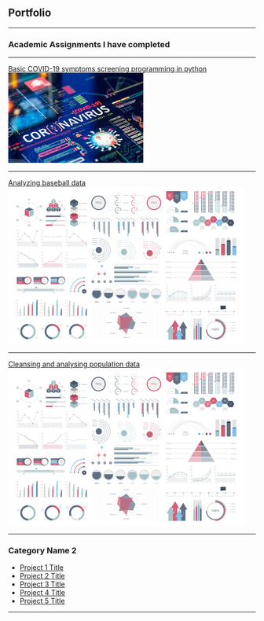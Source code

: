## Portfolio
---

### Academic Assignments I have completed 
---
[Basic COVID-19 symptoms screening programming in python](/sample_page)
<img src="images/covid.jfif?raw=true"/>

---
[Analyzing baseball data](/pdf/sample_presentation.pdf)
<img src="images/dummy_thumbnail.jpg?raw=true"/>

---
[Cleansing and analysing population data](http://example.com/)
<img src="images/dummy_thumbnail.jpg?raw=true"/>

---

### Category Name 2

- [Project 1 Title](http://example.com/)
- [Project 2 Title](http://example.com/)
- [Project 3 Title](http://example.com/)
- [Project 4 Title](http://example.com/)
- [Project 5 Title](http://example.com/)

---





